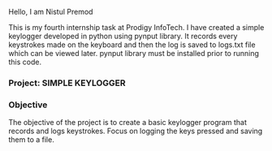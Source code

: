Hello, I am Nistul Premod 

This is my fourth internship task at Prodigy InfoTech. I have created a simple keylogger developed in python using pynput library. It records every keystrokes made on the keyboard and then the log is saved to logs.txt file which can be viewed later. pynput library must be installed prior to running this code.

### Project: SIMPLE KEYLOGGER 


### Objective
The objective of the project is to create a basic keylogger program that records and logs keystrokes. Focus on logging the keys pressed and saving them to a file.
